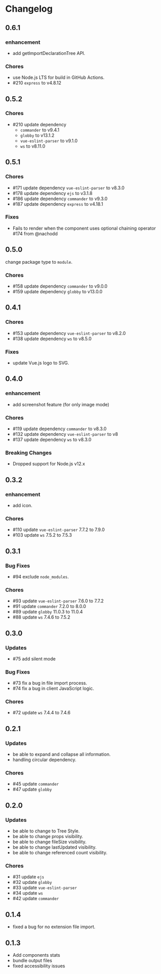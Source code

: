 # Changelog

## 0.6.1

### enhancement

-   add getImportDeclarationTree API.

### Chores

-   use Node.js LTS for build in GitHub Actions.
-   \#210 `express` to v4.8.12

## 0.5.2

### Chores

-   \#210 update dependency
    -   `commander` to v9.4.1
    -   `globby` to v13.1.2
    -   `vue-eslint-parser` to v9.1.0
    -   `ws` to v8.11.0

## 0.5.1

### Chores

-   \#171 update dependency `vue-eslint-parser` to v8.3.0
-   \#178 update dependency `ejs` to v3.1.8
-   \#186 update dependency `commander` to v9.3.0
-   \#187 update dependency `express` to v4.18.1

### Fixes

-   Fails to render when the component uses optional chaining operator \#174 from @nachodd

## 0.5.0

change package type to `module`.

### Chores

-   \#158 update dependency `commander` to v9.0.0
-   \#159 update dependency `globby` to v13.0.0

## 0.4.1

### Chores

-   \#153 update dependency `vue-eslint-parser` to v8.2.0
-   \#138 update dependency `ws` to v8.5.0

### Fixes

-   update Vue.js logo to SVG.

## 0.4.0

### enhancement

-   add screenshot feature (for only image mode)

### Chores

-   \#119 update dependency `commander` to v8.3.0
-   \#132 update dependency `vue-eslint-parser` to v8
-   \#137 update dependency `ws` to v8.3.0

### Breaking Changes

-   Dropped support for Node.js v12.x

## 0.3.2

### enhancement

-   add icon.

### Chores

-   \#110 update `vue-eslint-parser` 7.7.2 to 7.9.0
-   \#103 update `ws` 7.5.2 to 7.5.3

## 0.3.1

### Bug Fixes

-   \#94 exclude `node_modules`.

### Chores

-   \#93 update `vue-eslint-parser` 7.6.0 to 7.7.2
-   \#91 update `commander` 7.2.0 to 8.0.0
-   \#89 update `globby` 11.0.3 to 11.0.4
-   \#88 update `ws` 7.4.6 to 7.5.2

## 0.3.0

### Updates

-   \#75 add silent mode

### Bug Fixes

-   \#73 fix a bug in file import process.
-   \#74 fix a bug in client JavaScript logic.

### Chores

-   \#72 update `ws` 7.4.4 to 7.4.6

## 0.2.1

### Updates

-   be able to expand and collapse all information.
-   handling circular dependency.

### Chores

-   \#45 update `commander`
-   \#47 update `globby`

## 0.2.0

### Updates

-   be able to change to Tree Style.
-   be able to change props visibility.
-   be able to change fileSize visibility.
-   be able to change lastUpdated visibility.
-   be able to change referenced count visibility.

### Chores

-   \#31 update `ejs`
-   \#32 update `globby`
-   \#33 update `vue-eslint-parser`
-   \#34 update `ws`
-   \#42 update `commander`

## 0.1.4

-   fixed a bug for no extension file import.

## 0.1.3

-   Add components stats
-   bundle output files
-   fixed accessibility issues

